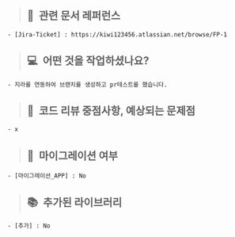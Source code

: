 > ## 📝&nbsp;&nbsp;관련 문서 레퍼런스

    - [Jira-Ticket] : https://kiwi123456.atlassian.net/browse/FP-1

> ## 💻&nbsp;&nbsp;어떤 것을 작업하셨나요?

    - 지라를 연동하여 브랜치를 생성하고 pr테스트를 했습니다. 

> ## 🙇&nbsp;&nbsp;코드 리뷰 중점사항, 예상되는 문제점

    - x

> ## 📲&nbsp;&nbsp;마이그레이션 여부

    - [마이그레이션_APP] : No

> ## 📚&nbsp;&nbsp;추가된 라이브러리

    - [추가] : No
